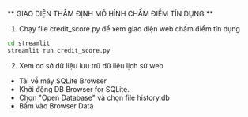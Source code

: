 ** GIAO DIỆN THẨM ĐỊNH MÔ HÌNH CHẤM ĐIỂM TÍN DỤNG ** 
1. Chạy file credit_score.py để xem giao diện web chấm điểm tín dụng 
```bash 
cd streamlit 
streamlit run credit_score.py
```
2. Xem cơ sở dữ liệu lưu trữ dữ liệu lịch sử web 
- Tải về máy SQLite Browser
- Khởi động DB Browser for SQLite.
- Chọn "Open Database" và chọn file history.db 
- Bấm vào Browser Data 